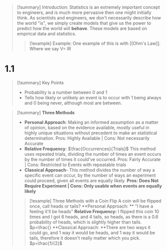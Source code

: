 

>[!summary] Introduction:
>Statistics is an extremely important concept to engineers, and is much more pervasive then one might initially think. As scientists and engineers, we don't necessarily describe how the world "is", we simply create models that give us the power to predict how the world will **behave**. These models are based on empirical data and statistics.
>
>>[!example] Example:
>>One example of this is with [[Ohm's Law]]. Where we say V= IR

# 1.1

>[!summary] Key Points
>- Probability is a number between 0 and 1
>- Tells how likely or unlikely an event is to occur with 1 being always and 0 being never, although most are between.

>[!summary]
>**Three Methods** 
>- **Personal Approach**: Making an informed assumption as a matter of opinion, based on the evidence available, mostly useful in highly unique situations without precedent to make an statistical determination. Pros: Highly Available | Cons: Not necessarily Accurate
>- **Relative Frequency**: $\frac{Occurrences}{Trials}$ This method uses repeated trials, dividing the number of times an event occurs by the number of times it could've occurred. Pros: Fairly Accurate | Cons: Restricted to Events with repeatable trials
>- **Classical Approach**- This method divides the number of way a specific event can occur, by the number of ways an experiment could proceed, given all events are equally likely. **Pros: Does Not Require Experiment | Cons: Only usable when events are equally likely**
>  >[!example] Three Methods with a Coin Flip
>  >A coin will be flipped once, call heads or tails?
>  >**Personal Approach: ** "I have a feeling it'll be heads"
>  >**Relative Frequency:** I flipped this coin 10 times and I got 6 heads, and 4 tails, so heads, as there is a 0.6 probability of heads, which is slightly higher than tails. $p=\frac{}
>  >**Classical Approach: **There are two ways it could go, and 1 way it would be heads, and 1 way it would be tails, therefore it doesn't really matter which you pick. $p=\frac{1}{2}$
>  




